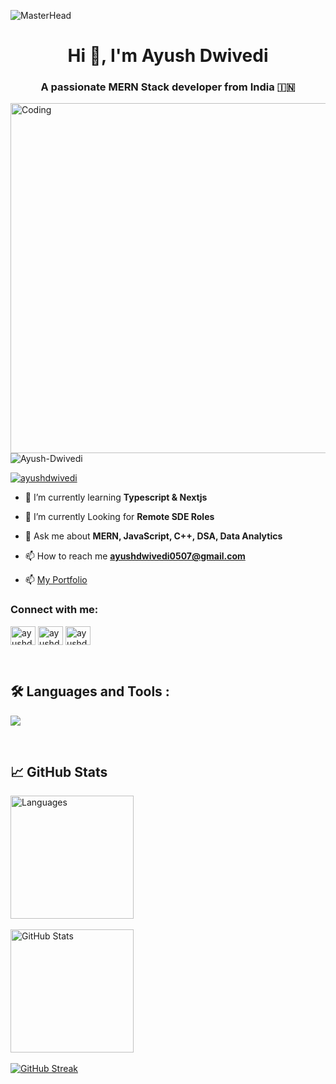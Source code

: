 ![MasterHead](https://repository-images.githubusercontent.com/588181932/e36ec678-7984-4cdd-8e4c-a3932772ff8e)
<h1 align="center">Hi 👋, I'm Ayush Dwivedi</h1>
<h3 align="center">A passionate MERN Stack developer from India 🇮🇳 </h3>
<img align="right"  alt="Coding" width="560" src="https://i.pinimg.com/originals/3e/9d/52/3e9d52bc38fa287a4cf10dcf8139076d.gif">


<p align="left"> <img src="https://komarev.com/ghpvc/?username=Maverick0507&label=Profile%20views&color=0e75b6&style=flat" alt="Ayush-Dwivedi" /> </p>

<p align="left"> <a href="https://twitter.com/dwivediayushK05" target="blank"><img src="https://img.shields.io/twitter/follow/ayushdwivedi?logo=twitter&style=for-the-badge" alt="ayushdwivedi" /></a> </p>

- 🔭 I’m currently learning **Typescript & Nextjs**

- 🔭 I’m currently Looking for **Remote SDE Roles**

- 💬 Ask me about **MERN, JavaScript, C++, DSA, Data Analytics**

- 📫 How to reach me **ayushdwivedi0507@gmail.com**

- 📫  <a href="[https://my-portfolio-xi-kohl-18.vercel.app/](https://portfolio-ayush-virid.vercel.app/)" target="_blank">My Portfolio</a>


<h3 align="left">Connect with me:</h3>
<p align="left">
<a href="https://twitter.com/dwivediayushK05" target="blank"><img align="center" src="https://raw.githubusercontent.com/rahuldkjain/github-profile-readme-generator/master/src/images/icons/Social/twitter.svg" alt="ayushdwivedi" height="30" width="40" /></a>
<a href="https://www.linkedin.com/in/ayushkdwivedi/" target="blank"><img align="center" src="https://raw.githubusercontent.com/rahuldkjain/github-profile-readme-generator/master/src/images/icons/Social/linked-in-alt.svg" alt="ayushdwivedi" height="30" width="40" /></a>
<a href="https://leetcode.com/u/Sirius_Snape/" target="blank"><img align="center" src="https://raw.githubusercontent.com/rahuldkjain/github-profile-readme-generator/master/src/images/icons/Social/leet-code.svg" alt="ayushdwivedi" height="30" width="40" /></a>
</p>
<br>
<div id="badges">

## 🛠️ Languages and Tools :
<p>
  <a href="https://skillicons.dev">
   <img src="https://skillicons.dev/icons?i=javascript,typescript,wordpress,react,redux,nextjs,nodejs,svelte,express,mongodb,mysql,vscode,sublime,html,css,tailwind,scss,cpp,java,python,php,materialui,bootstrap,aws,firebase,git,github"/>
  </a>
</p>
</div>

<br>

## 📈 GitHub Stats
<div style="display: flex;">
    <div style="margin-right: 10px;">
         <img src="https://github-readme-stats.vercel.app/api/top-langs/?username=Maverick0507&layout=compact&theme=highcontrast" alt="Languages" style="height: 197px;"><br> <br>
         <img src="https://github-readme-stats.vercel.app/api?username=Maverick0507&show_icons=true&theme=highcontrast" alt="GitHub Stats" style="height: 197px;"> <br> <br>
    <a href="https://git.io/streak-stats"><img src="https://streak-stats.demolab.com?user=Maverick0507&theme=tokyonight" alt="GitHub Streak" /></a>
    </div>
</div>
<br>

